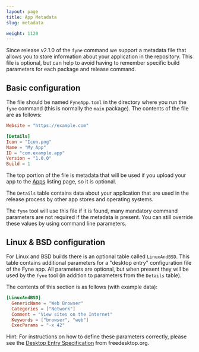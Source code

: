```yaml
---
layout: page
title: App Metadata
slug: metadata

weight: 1120
---
```


Since release v2.1.0 of the `fyne` command we support a metadata file that allows you to store
information about your application in the repository.
This file is optional, but can help to avoid having to remember specific build parameters for
each package and release command.

## Basic configuration

The file should be named `FyneApp.toml` in the directory where you run the `fyne` command
(this is normally the `main` package). The contents of the file are as follows:

```toml
Website = "https://example.com"

[Details]
Icon = "Icon.png"
Name = "My App"
ID = "com.example.app"
Version = "1.0.0"
Build = 1
```

The top portion of the file is metadata that will be used if you upload
your app to the [Apps](https://apps.fyne.io) listing page, so it is optional.

The `Details` table contains data about your application that are used
in the release process by other app stores and operating systems.

The `fyne` tool will use this file if it is found, many mandatory command parameters are not required
if the metadata is present. You can still override these values by using command line parameters.

## Linux & BSD configuration

For Linux and BSD builds there is an optional table called `LinuxAndBSD`. This table contains additional parameters for a "desktop entry" configuration file of the Fyne app. All parameters are optional, but when present they will be used by the `fyne` tool (in addition to parameters from the `Details` table).

The contents of this section is as follows (with example data):

```toml
[LinuxAndBSD]
  GenericName = "Web Browser"
  Categories = ["Network"]
  Comment = "View sites on the Internet"
  Keywords = ["browser", "web"]
  ExecParams = "-x 42"
```

Hint: For instructions on how to define these parameters correctly, please see the [Desktop Entry Specification](https://specifications.freedesktop.org/desktop-entry/latest/) from freedesktop.org.
